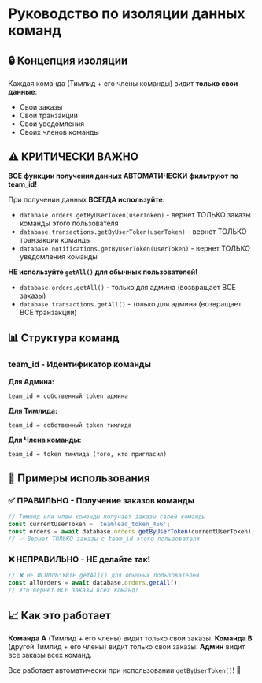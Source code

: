 # Руководство по изоляции данных команд

## 🔒 Концепция изоляции

Каждая команда (Тимлид + его члены команды) видит **только свои данные**:
- Свои заказы
- Свои транзакции
- Свои уведомления
- Своих членов команды

## ⚠️ КРИТИЧЕСКИ ВАЖНО

**ВСЕ функции получения данных АВТОМАТИЧЕСКИ фильтруют по team_id!**

При получении данных **ВСЕГДА используйте**:
- `database.orders.getByUserToken(userToken)` - вернет ТОЛЬКО заказы команды этого пользователя
- `database.transactions.getByUserToken(userToken)` - вернет ТОЛЬКО транзакции команды
- `database.notifications.getByUserToken(userToken)` - вернет ТОЛЬКО уведомления команды

**НЕ используйте `getAll()` для обычных пользователей!**
- `database.orders.getAll()` - только для админа (возвращает ВСЕ заказы)
- `database.transactions.getAll()` - только для админа (возвращает ВСЕ транзакции)

## 📊 Структура команд

### team_id - Идентификатор команды

**Для Админа:**
```
team_id = собственный token админа
```

**Для Тимлида:**
```
team_id = собственный token тимлида
```

**Для Члена команды:**
```
team_id = token тимлида (того, кто пригласил)
```

## 🎯 Примеры использования

### ✅ ПРАВИЛЬНО - Получение заказов команды

```typescript
// Тимлид или член команды получает заказы своей команды
const currentUserToken = 'teamlead_token_456';
const orders = await database.orders.getByUserToken(currentUserToken);
// ✅ Вернет ТОЛЬКО заказы с team_id этого пользователя
```

### ❌ НЕПРАВИЛЬНО - НЕ делайте так!

```typescript
// ❌ НЕ ИСПОЛЬЗУЙТЕ getAll() для обычных пользователей
const allOrders = await database.orders.getAll();
// Это вернет ВСЕ заказы всех команд!
```

## 📈 Как это работает

**Команда A** (Тимлид + его члены) видит только свои заказы.
**Команда B** (другой Тимлид + его члены) видит только свои заказы.
**Админ** видит все заказы всех команд.

Все работает автоматически при использовании `getByUserToken()`! 🎉
